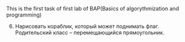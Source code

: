 This is the first task of first lab of BAP(Basics of algorythmization and programming)

6. Нарисовать кораблик, который может поднимать флаг. Родительский класс – перемещающийся прямоугольник.
